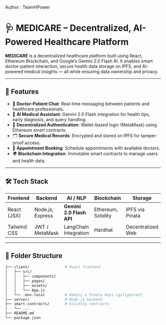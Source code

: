 

Author : TeamHPower
# 🩺 MEDICARE – Decentralized, AI-Powered Healthcare Platform

**MEDICARE** is a decentralized healthcare platform built using React, Ethereum Blockchain, and Google’s Gemini 2.0 Flash AI. It enables smart doctor-patient interaction, secure health data storage on IPFS, and AI-powered medical insights — all while ensuring data ownership and privacy.

---

## 🚀 Features

- 💬 **Doctor-Patient Chat**: Real-time messaging between patients and healthcare professionals.
- 🧠 **AI Medical Assistant**: Gemini 2.0 Flash integration for health tips, early diagnosis, and query handling.
- 🔐 **Decentralized Authentication**: Wallet-based login (MetaMask) using Ethereum smart contracts.
- 🗂️ **Secure Medical Records**: Encrypted and stored on IPFS for tamper-proof access.
- 📅 **Appointment Booking**: Schedule appointments with available doctors.
- 🌍 **Blockchain Integration**: Immutable smart contracts to manage users and health data.

---

## 🛠️ Tech Stack

| Frontend       | Backend         | AI / NLP              | Blockchain     | Storage         |
|----------------|------------------|------------------------|----------------|------------------|
| React (JSX)    | Node.js, Express | **Gemini 2.0 Flash API** | Ethereum, Solidity | IPFS via Pinata  |
| Tailwind CSS   | JWT / MetaMask   | LangChain Integration | Hardhat        | Decentralized Web |

---

## 📁 Folder Structure

```bash
├── client/                # React frontend
│   ├── src/
│   │   ├── components/
│   │   ├── pages/
│   │   ├── assets/
│   │   └── App.js
│   └── .env.local         # Gemini & Pinata Keys (gitignored)
├── server/                # Node.js backend
├── smart-contracts/       # Solidity contracts
│   └── ...
├── README.md
└── package.json
